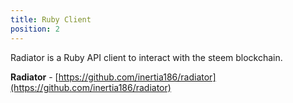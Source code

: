 ```yaml
---
title: Ruby Client
position: 2
---
```


Radiator is a Ruby API client to interact with the steem blockchain.

**Radiator** - [https://github.com/inertia186/radiator](https://github.com/inertia186/radiator)
